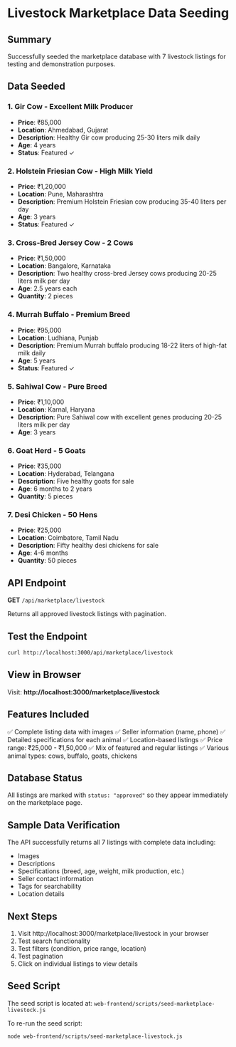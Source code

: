 # Livestock Marketplace Data Seeding

## Summary

Successfully seeded the marketplace database with 7 livestock listings for testing and demonstration purposes.

## Data Seeded

### 1. **Gir Cow - Excellent Milk Producer**
- **Price**: ₹85,000
- **Location**: Ahmedabad, Gujarat
- **Description**: Healthy Gir cow producing 25-30 liters milk daily
- **Age**: 4 years
- **Status**: Featured ✓

### 2. **Holstein Friesian Cow - High Milk Yield**
- **Price**: ₹1,20,000
- **Location**: Pune, Maharashtra
- **Description**: Premium Holstein Friesian cow producing 35-40 liters per day
- **Age**: 3 years
- **Status**: Featured ✓

### 3. **Cross-Bred Jersey Cow - 2 Cows**
- **Price**: ₹1,50,000
- **Location**: Bangalore, Karnataka
- **Description**: Two healthy cross-bred Jersey cows producing 20-25 liters milk per day
- **Age**: 2.5 years each
- **Quantity**: 2 pieces

### 4. **Murrah Buffalo - Premium Breed**
- **Price**: ₹95,000
- **Location**: Ludhiana, Punjab
- **Description**: Premium Murrah buffalo producing 18-22 liters of high-fat milk daily
- **Age**: 5 years
- **Status**: Featured ✓

### 5. **Sahiwal Cow - Pure Breed**
- **Price**: ₹1,10,000
- **Location**: Karnal, Haryana
- **Description**: Pure Sahiwal cow with excellent genes producing 20-25 liters milk per day
- **Age**: 3 years

### 6. **Goat Herd - 5 Goats**
- **Price**: ₹35,000
- **Location**: Hyderabad, Telangana
- **Description**: Five healthy goats for sale
- **Age**: 6 months to 2 years
- **Quantity**: 5 pieces

### 7. **Desi Chicken - 50 Hens**
- **Price**: ₹25,000
- **Location**: Coimbatore, Tamil Nadu
- **Description**: Fifty healthy desi chickens for sale
- **Age**: 4-6 months
- **Quantity**: 50 pieces

## API Endpoint

**GET** `/api/marketplace/livestock`

Returns all approved livestock listings with pagination.

## Test the Endpoint

```bash
curl http://localhost:3000/api/marketplace/livestock
```

## View in Browser

Visit: **http://localhost:3000/marketplace/livestock**

## Features Included

✅ Complete listing data with images
✅ Seller information (name, phone)
✅ Detailed specifications for each animal
✅ Location-based listings
✅ Price range: ₹25,000 - ₹1,50,000
✅ Mix of featured and regular listings
✅ Various animal types: cows, buffalo, goats, chickens

## Database Status

All listings are marked with `status: "approved"` so they appear immediately on the marketplace page.

## Sample Data Verification

The API successfully returns all 7 listings with complete data including:
- Images
- Descriptions
- Specifications (breed, age, weight, milk production, etc.)
- Seller contact information
- Tags for searchability
- Location details

## Next Steps

1. Visit http://localhost:3000/marketplace/livestock in your browser
2. Test search functionality
3. Test filters (condition, price range, location)
4. Test pagination
5. Click on individual listings to view details

## Seed Script

The seed script is located at: `web-frontend/scripts/seed-marketplace-livestock.js`

To re-run the seed script:
```bash
node web-frontend/scripts/seed-marketplace-livestock.js
```
